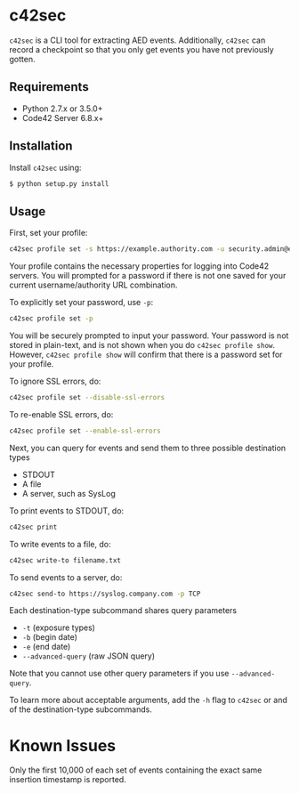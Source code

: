 # c42sec

`c42sec` is a CLI tool for extracting AED events. 
Additionally, `c42sec` can record a checkpoint so that you only get events you have not previously gotten.

## Requirements

- Python 2.7.x or 3.5.0+
- Code42 Server 6.8.x+

## Installation
Install `c42sec` using:

```bash
$ python setup.py install
```

## Usage

First, set your profile:
```bash
c42sec profile set -s https://example.authority.com -u security.admin@example.com
```
Your profile contains the necessary properties for logging into Code42 servers.
You will prompted for a password if there is not one saved for your current username/authority URL combination.

To explicitly set your password, use `-p`:
```bash
c42sec profile set -p
```
You will be securely prompted to input your password.
Your password is not stored in plain-text, and is not shown when you do `c42sec profile show`.
However, `c42sec profile show` will confirm that there is a password set for your profile.

To ignore SSL errors, do:
```bash
c42sec profile set --disable-ssl-errors
```

To re-enable SSL errors, do:
```bash
c42sec profile set --enable-ssl-errors
```

Next, you can query for events and send them to three possible destination types
* STDOUT
* A file
* A server, such as SysLog

To print events to STDOUT, do:
```bash
c42sec print
```

To write events to a file, do:
```bash
c42sec write-to filename.txt
```

To send events to a server, do:
```bash
c42sec send-to https://syslog.company.com -p TCP
```

Each destination-type subcommand shares query parameters
* `-t` (exposure types)
* `-b` (begin date)
* `-e` (end date)
* `--advanced-query` (raw JSON query)

Note that you cannot use other query parameters if you use `--advanced-query`.

To learn more about acceptable arguments, add the `-h` flag to `c42sec` or and of the destination-type subcommands.


# Known Issues

Only the first 10,000 of each set of events containing the exact same insertion timestamp is reported.
